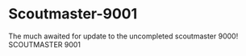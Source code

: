 # Scoutmaster-9001
The much awaited for update to the uncompleted scoutmaster 9000! SCOUTMASTER 9001
